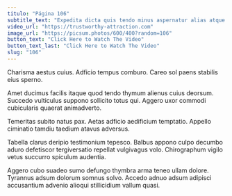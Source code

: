 ```yaml
---
titulo: "Página 106"
subtitle_text: "Expedita dicta quis tendo minus aspernatur alias atque."
video_url: "https://trustworthy-attraction.com"
image_url: "https://picsum.photos/600/400?random=106"
button_text: "Click Here to Watch The Video"
button_text_last: "Click Here to Watch The Video"
slug: "106"
---
```


Charisma aestus cuius. Adficio tempus comburo. Careo sol paens stabilis eius sperno.

Amet ducimus facilis itaque quod tendo thymum alienus cuius deorsum. Succedo vulticulus suppono sollicito totus qui. Aggero uxor commodi cubicularis quaerat animadverto.

Temeritas subito natus pax. Aetas adficio aedificium temptatio. Appello ciminatio tamdiu taedium atavus adversus.

Tabella clarus deripio testimonium tepesco. Balbus appono culpo decumbo aduro defetiscor tergiversatio repellat vulgivagus volo. Chirographum vigilo vetus succurro spiculum audentia.

Aggero cubo suadeo sumo defungo thymbra arma teneo ullam dolore. Tyrannus adsum dolorum somnus solvo. Accedo adnuo adsum adipisci accusantium advenio alioqui stillicidium vallum quasi.
